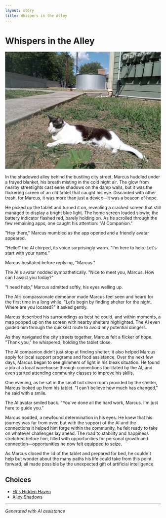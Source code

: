 ```yaml
---
layout: story
title: Whispers in the Alley
---
```


# Whispers in the Alley

![Whispers in the Alley](/input_images/20221010_145455.jpg)

In the shadowed alley behind the bustling city street, Marcus huddled under a frayed blanket, his breath misting in the cold night air. The glow from nearby streetlights cast eerie shadows on the damp walls, but it was the flickering screen of an old tablet that caught his eye. Discarded with other trash, for Marcus, it was more than just a device—it was a beacon of hope.

He picked up the tablet and turned it on, revealing a cracked screen that still managed to display a bright blue light. The home screen loaded slowly; the battery indicator flashed red, barely holding on. As he scrolled through the few remaining apps, one caught his attention: "AI Companion."

"Hey there," Marcus mumbled as the app opened and a friendly avatar appeared.

"Hello!" the AI chirped, its voice surprisingly warm. "I'm here to help. Let's start with your name."

Marcus hesitated before replying, "Marcus."

The AI's avatar nodded sympathetically. "Nice to meet you, Marcus. How can I assist you today?"

"I need help," Marcus admitted softly, his eyes welling up.

The AI’s compassionate demeanor made Marcus feel seen and heard for the first time in a long while. "Let’s begin by finding shelter for the night. Where are you located?" it asked gently.

Marcus described his surroundings as best he could, and within moments, a map popped up on the screen with nearby shelters highlighted. The AI even guided him through the quickest route to avoid any potential dangers.

As they navigated the city streets together, Marcus felt a flicker of hope. "Thank you," he whispered, holding the tablet close.

The AI companion didn’t just stop at finding shelter; it also helped Marcus apply for local support programs and food assistance. Over the next few days, Marcus began to see glimmers of light in his bleak situation. He found a job at a local warehouse through connections facilitated by the AI, and even started attending community classes to improve his skills.

One evening, as he sat in the small but clean room provided by the shelter, Marcus looked up from his tablet. "I can't believe how much has changed," he said with a smile.

The AI avatar smiled back. "You've done all the hard work, Marcus. I'm just here to guide you."

Marcus nodded, a newfound determination in his eyes. He knew that his journey was far from over, but with the support of the AI and the connections it helped him forge within the community, he felt ready to take on whatever challenges lay ahead. The road to stability and happiness stretched before him, filled with opportunities for personal growth and connection—opportunities he now felt equipped to seize.

As Marcus closed the lid of the tablet and prepared for bed, he couldn't help but wonder about the many paths his life could take from this point forward, all made possible by the unexpected gift of artificial intelligence.


## Choices

* [Eli's Hidden Haven](/_stories/20221010_111253)
* [Alley Shadows](/_stories/20221011_005157)


---
*Generated with AI assistance*
